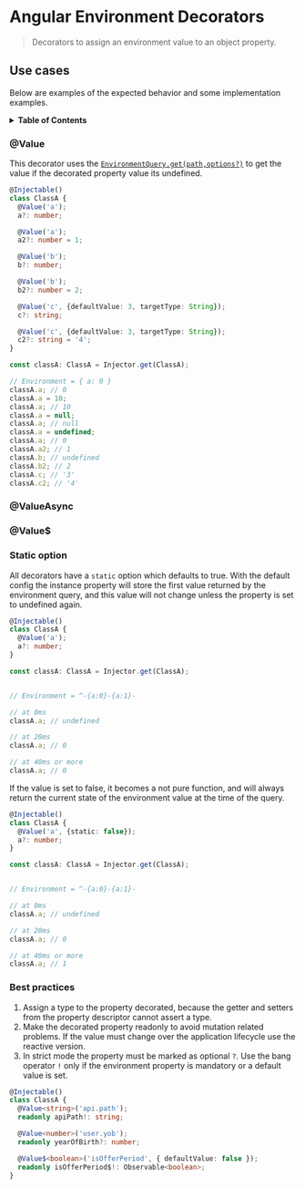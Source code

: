 # Angular Environment Decorators

> Decorators to assign an environment value to an object property.

## Use cases

Below are examples of the expected behavior and some implementation examples.

<details>
  <summary><strong>Table of Contents</strong></summary>
  <ol>
    <li><a href="#value">@Value</a></li>
    <li><a href="#valueasync">@ValueAsync</a></li>
    <li><a href="#value-1">@Value$</a></li>
    <li><a href="#static-option">Static option</a></li>
    <li><a href="#best-practices">Best practices</a></li>
  </ol>
</details>

### @Value

This decorator uses the [`EnvironmentQuery.get(path,options?)`](https://ricardojbarrios.github.io/kuoki/environment/modules/EnvironmentQuery.html#get) to get the value if the decorated property value its undefined.

```ts
@Injectable()
class ClassA {
  @Value('a');
  a?: number;

  @Value('a');
  a2?: number = 1;

  @Value('b');
  b?: number;

  @Value('b');
  b2?: number = 2;

  @Value('c', {defaultValue: 3, targetType: String});
  c?: string;

  @Value('c', {defaultValue: 3, targetType: String});
  c2?: string = '4';
}

const classA: ClassA = Injector.get(ClassA);

// Environment = { a: 0 }
classA.a; // 0
classA.a = 10;
classA.a; // 10
classA.a = null;
classA.a; // null
classA.a = undefined;
classA.a; // 0
classA.a2; // 1
classA.b; // undefined
classA.b2; // 2
classA.c; // '3'
classA.c2; // '4'
```

### @ValueAsync

### @Value$

### Static option

All decorators have a `static` option which defaults to true. With the default config the instance property will store the first value returned by the environment query, and this value will not change unless the property is set to undefined again.

```ts
@Injectable()
class ClassA {
  @Value('a');
  a?: number;
}

const classA: ClassA = Injector.get(ClassA);


// Environment = ^-{a:0}-{a:1}-

// at 0ms
classA.a; // undefined

// at 20ms
classA.a; // 0

// at 40ms or more
classA.a; // 0
```

If the value is set to false, it becomes a not pure function, and will always return the current state of the environment value at the time of the query.

```ts
@Injectable()
class ClassA {
  @Value('a', {static: false});
  a?: number;
}

const classA: ClassA = Injector.get(ClassA);


// Environment = ^-{a:0}-{a:1}-

// at 0ms
classA.a; // undefined

// at 20ms
classA.a; // 0

// at 40ms or more
classA.a; // 1
```

### Best practices

1. Assign a type to the property decorated, because the getter and setters from the property descriptor cannot assert a type.
1. Make the decorated property readonly to avoid mutation related problems. If the value must change over the application lifecycle use the reactive version.
1. In strict mode the property must be marked as optional `?`. Use the bang operator `!` only if the environment property is mandatory or a default value is set.

```ts
@Injectable()
class ClassA {
  @Value<string>('api.path');
  readonly apiPath!: string;

  @Value<number>('user.yob');
  readonly yearOfBirth?: number;

  @Value$<boolean>('isOfferPeriod', { defaultValue: false });
  readonly isOfferPeriod$!: Observable<boolean>;
}
```
